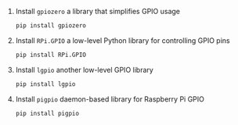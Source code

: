 1. Install `gpiozero` a library that simplifies GPIO usage
    ```bash
    pip install gpiozero
    ```

2. Install `RPi.GPIO` a low-level Python library for controlling GPIO pins
    ```bash
    pip install RPi.GPIO
    ```

3. Install `lgpio` another low-level GPIO library
    ```bash
    pip install lgpio
    ```

4. Install `pigpio` daemon-based library for Raspberry Pi GPIO
    ```bash
    pip install pigpio
    ```